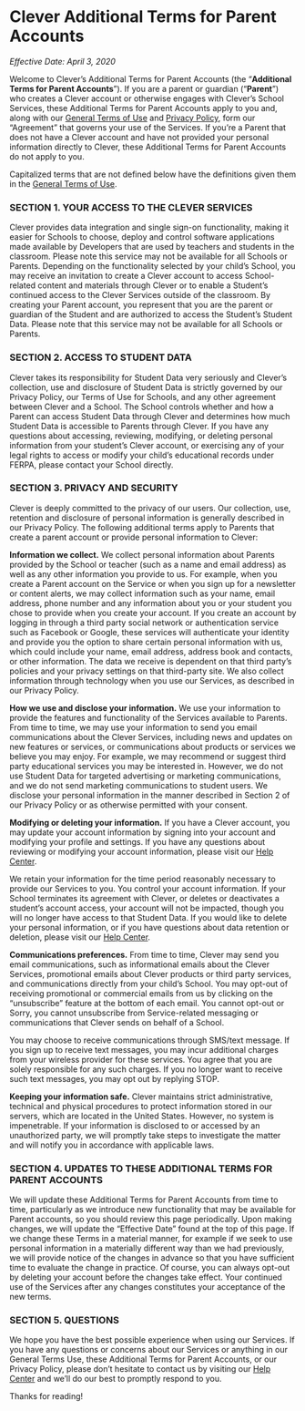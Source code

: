 # Clever Additional Terms for Parent Accounts

_Effective Date: April 3, 2020_

Welcome to Clever’s Additional Terms for Parent Accounts (the “**Additional Terms for Parent Accounts**”). If you are a parent or guardian (“**Parent**”) who creates a Clever account or otherwise engages with Clever’s School Services, these Additional Terms for Parent Accounts apply to you and, along with our [General Terms of Use](general-terms-of-use.md) and [Privacy Policy](privacy-policy.md), form our “Agreement” that governs your use of the Services. If you’re a Parent that does not have a Clever account and have not provided your personal information directly to Clever, these Additional Terms for Parent Accounts do not apply to you.

Capitalized terms that are not defined below have the definitions given them in the [General Terms of Use](general-terms-of-use.md).

### SECTION 1. YOUR ACCESS TO THE CLEVER SERVICES

Clever provides data integration and single sign-on functionality, making it easier for Schools to choose, deploy and control software applications made available by Developers that are used by teachers and students in the classroom. Please note this service may not be available for all Schools or Parents.
Depending on the functionality selected by your child’s School, you may receive an invitation to create a Clever account to access School-related content and materials through Clever or to enable a Student’s continued access to the Clever Services outside of the classroom. By creating your Parent account, you represent that you are the parent or guardian of the Student and are authorized to access the Student’s Student Data. Please note that this service may not be available for all Schools or Parents.

### SECTION 2. ACCESS TO STUDENT DATA

Clever takes its responsibility for Student Data very seriously and Clever’s collection, use and disclosure of Student Data is strictly governed by our Privacy Policy, our Terms of Use for Schools, and any other agreement between Clever and a School. The School controls whether and how a Parent can access Student Data through Clever and determines how much Student Data is accessible to Parents through Clever. If you have any questions about accessing, reviewing, modifying, or deleting personal information from your student’s Clever account, or exercising any of your legal rights to access or modify your child’s educational records under FERPA, please contact your School directly.

### SECTION 3. PRIVACY AND SECURITY

Clever is deeply committed to the privacy of our users.  Our collection, use, retention and disclosure of personal information is generally described in our Privacy Policy. The following additional terms apply to Parents that create a parent account or provide personal information to Clever:

**Information we collect.** We collect personal information about Parents provided by the School or teacher (such as a name and email address) as well as any other information you provide to us. For example, when you create a Parent account on the Service or when you sign up for a newsletter or content alerts, we may collect information such as your name, email address, phone number and any information about you or your student you chose to provide when you create your account. If you create an account by logging in through a third party social network or authentication service such as Facebook or Google, these services will authenticate your identity and provide you the option to share certain personal information with us, which could include your name, email address, address book and contacts, or other information. The data we receive is dependent on that third party’s policies and your privacy settings on that third-party site. We also collect information through technology when you use our Services, as described in our Privacy Policy.

**How we use and disclose your information.** We use your information to provide the features and functionality of the Services available to Parents. From time to time, we may use your information to send you email communications about the Clever Services, including news and updates on new features or services, or communications about products or services we believe you may enjoy. For example, we may recommend or suggest third party educational services you may be interested in. However, we do not use Student Data for targeted advertising or marketing communications, and we do not send marketing communications to student users.  We disclose your personal information in the manner described in Section 2 of our Privacy Policy or as otherwise permitted with your consent.

**Modifying or deleting your information.** If you have a Clever account, you may update your account information by signing into your account and modifying your profile and settings. If you have any questions about reviewing or modifying your account information, please visit our [Help Center](https://support.clever.com/hc/en-us).

We retain your information for the time period reasonably necessary to provide our Services to you.  You control your account information.  If your School terminates its agreement with Clever, or deletes or deactivates a student’s account access, your account will not be impacted, though you will no longer have access to that Student Data. If you would like to delete your personal information, or if you have questions about data retention or deletion, please visit our [Help Center](https://support.clever.com/hc/en-us).

**Communications preferences.** From time to time, Clever may send you email communications, such as informational emails about the Clever Services, promotional emails about Clever products or third party services, and communications directly from your child’s School. You may opt-out of receiving promotional or commercial emails from us by clicking on the “unsubscribe” feature at the bottom of each email. You cannot opt-out or Sorry, you cannot unsubscribe from Service-related messaging or communications that Clever sends on behalf of a School.

You may choose to receive communications through SMS/text message. If you sign up to receive text messages, you may incur additional charges from your wireless provider for these services. You agree that you are solely responsible for any such charges. If you no longer want to receive such text messages, you may opt out by replying STOP.


**Keeping your information safe.** Clever maintains strict administrative, technical and physical procedures to protect information stored in our servers, which are located in the United States. However, no system is impenetrable. If your information is disclosed to or accessed by an unauthorized party, we will promptly take steps to investigate the matter and will notify you in accordance with applicable laws.

### SECTION 4. UPDATES TO THESE ADDITIONAL TERMS FOR PARENT ACCOUNTS

We will update these Additional Terms for Parent Accounts from time to time, particularly as we introduce new functionality that may be available for Parent accounts, so you should review this page periodically. Upon making changes, we will update the “Effective Date” found at the top of this page. If we change these Terms in a material manner, for example if we seek to use personal information in a materially different way than we had previously, we will provide notice of the changes in advance so that you have sufficient time to evaluate the change in practice. Of course, you can always opt-out by deleting your account before the changes take effect. Your continued use of the Services after any changes constitutes your acceptance of the new terms.

### SECTION 5. QUESTIONS

We hope you have the best possible experience when using our Services. If you have any questions or concerns about our Services or anything in our General Terms Use, these Additional Terms for Parent Accounts, or our Privacy Policy, please don’t hesitate to contact us by visiting our [Help Center](https://support.clever.com/hc/en-us) and we’ll do our best to promptly respond to you.

Thanks for reading!
